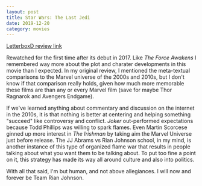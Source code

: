 ```yaml
---
layout: post
title: Star Wars: The Last Jedi
date: 2019-12-20
category: movies
---
```

 
[LetterboxD review link](https://letterboxd.com/samarthbhaskar/film/star-wars-the-last-jedi/1/)

Rewatched for the first time after its debut in 2017. Like <em>The Force Awakens</em> I remembered way more about the plot and charater developments in this movie than I expected. In my original review, I mentioned the meta-textual comparisons to the Marvel universe of the 2000s and 2010s, but I don't know if that comparison really holds, given how much more memorable these films are than any or every Marvel film (save for maybe Thor Ragnarok and Avengers Endgame). 

If we've learned anything about commentary and discussion on the internet in the 2010s, it is that nothing is better at centering and helping something "succeed" like controversy and conflict. <em>Joker</em> out-performed expectations because Todd Phillips was willing to spark flames. Even Martin Scorcese ginned up more interest in <em>The Irishman</em> by taking aim the Marvel Universe just before release. The JJ Abrams vs Rian Johnson school, in my mind, is another instance of this type of organized flame war that results in people talking about what you want them to be talking about. To put too fine a point on it, this strategy has made its way all around culture and also into politics. 

With all that said, I'm but human, and not above allegiances. I will now and forever be Team Rian Johnson. 